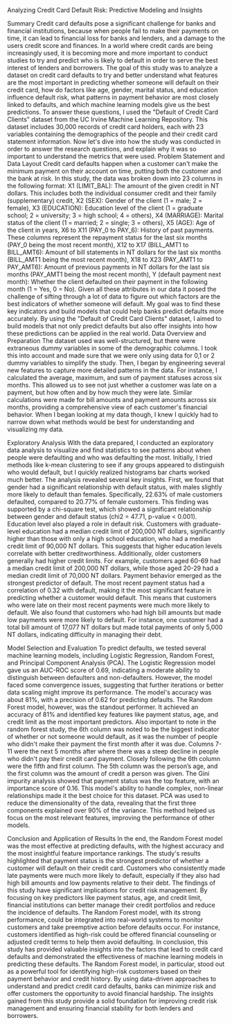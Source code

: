 Analyzing Credit Card Default Risk: Predictive Modeling and Insights

Summary
	Credit card defaults pose a significant challenge for banks and financial institutions, because when people fail to make their payments on time, it can lead to financial loss for banks and lenders, and a damage to the users credit score and finances. In a world where credit cards are being increasingly used, it is becoming more and more important to conduct studies to try and predict who is likely to default in order to serve the best interest of lenders and borrowers. The goal of this study was to analyze a dataset on credit card defaults to try and better understand  what features are the most important in predicting whether someone will default on their credit card, how do factors like age, gender,  marital status, and education influence default risk, what patterns in payment behavior are most closely linked to defaults, and which machine learning models give us the best predictions. To answer these questions, I used the "Default of Credit Card Clients" dataset from the UC Irvine Machine Learning Repository. This dataset includes 30,000 records of credit card holders, each with 23 variables containing the demographics of the people and their credit card statement information. Now let's dive into how the study was conducted in order to answer the research questions, and explain why it was so important to understand the metrics that were used. 
Problem Statement and Data Layout
	Credit card defaults happen when a customer can't make the minimum payment on their account on time, putting both the customer and the bank at risk. In this study, the data was broken down into 23 columns in the following format: X1 (LIMIT_BAL): The amount of the given credit in NT dollars. This includes both the individual consumer credit and their family (supplementary) credit, X2 (SEX): Gender of the client (1 = male; 2 = female), X3 (EDUCATION): Education level of the client (1 = graduate school; 2 = university; 3 = high school; 4 = others), X4 (MARRIAGE): Marital status of the client (1 = married; 2 = single; 3 = others), X5 (AGE): Age of the client in years, X6 to X11 (PAY_0 to PAY_6): History of past payments. These columns represent the repayment status for the last six months (PAY_0 being the most recent month), X12 to X17 (BILL_AMT1 to BILL_AMT6): Amount of bill statements in NT dollars for the last six months (BILL_AMT1 being the most recent month), X18 to X23 (PAY_AMT1 to PAY_AMT6): Amount of previous payments in NT dollars for the last six months (PAY_AMT1 being the most recent month), Y (default payment next month): Whether the client defaulted on their payment in the following month (1 = Yes, 0 = No).
Given all these attributes in our data it posed the challenge of sifting through a lot of data to figure out which factors are the best indicators of whether someone will default. My goal was to find these key indicators and build models that could help banks predict defaults more accurately. By using the "Default of Credit Card Clients" dataset, I aimed to build models that not only predict defaults but also offer insights into how these predictions can be applied in the real world.
Data Overview and Preparation
	The dataset  used was well-structured, but there were extraneous dummy variables in some of the demographic columns. I took this into account and made sure that we were only using data for 0,1 or 2 dummy variables to simplify the study. Then, I began by engineering several new features to capture more detailed patterns in the data. For instance, I calculated the average, maximum, and sum of payment statuses across six months. This allowed us to see not just whether a customer was late on a payment, but how often and by how much they were late. Similar calculations were made for bill amounts and payment amounts across six months, providing a comprehensive view of each customer's financial behavior. When I began looking at my data though, I knew I quickly had to narrow down what methods would be best for understanding and visualizing my data. 

Exploratory Analysis 
	With the data prepared, I conducted an exploratory data analysis to visualize and find statistics to see patterns about when people were defaulting and who was defaulting the most. Initially, I tried methods like k-mean clustering to see if any groups appeared to distinguish who would default, but I quickly realized histograms bar charts worked much better. The analysis revealed several key insights. First, we found that gender had a significant relationship with default status, with males slightly more likely to default than females. Specifically, 22.63% of male customers defaulted, compared to 20.77% of female customers. This finding was supported by a chi-square test, which showed a significant relationship between gender and default status (chi2 = 47.71, p-value < 0.001). Education level also played a role in default risk. Customers with graduate-level education had a median credit limit of 200,000 NT dollars, significantly higher than those with only a high school education, who had a median credit limit of 90,000 NT dollars. This suggests that higher education levels correlate with better creditworthiness. Additionally, older customers generally had higher credit limits. For example, customers aged 60-69 had a median credit limit of 200,000 NT dollars, while those aged 20-29 had a median credit limit of 70,000 NT dollars.
  Payment behavior emerged as the strongest predictor of default. The most recent payment status had a correlation of 0.32 with default, making it the most significant feature in predicting whether a customer would default. This means that customers who were late on their most recent payments were much more likely to default. We also found that customers who had high bill amounts but made low payments were more likely to default. For instance, one customer had a total bill amount of 17,077 NT dollars but made total payments of only 5,000 NT dollars, indicating difficulty in managing their debt. 

Model Selection and Evaluation 
	To predict defaults, we tested several machine learning models, including Logistic Regression, Random Forest, and Principal Component Analysis (PCA). The Logistic Regression model gave us an AUC-ROC score of 0.69, indicating a moderate ability to distinguish between defaulters and non-defaulters. However, the model faced some convergence issues, suggesting that further iterations or better data scaling might improve its performance. The model's accuracy was about 81%, with a precision of 0.62 for predicting defaults. The Random Forest model, however, was the standout performer. It achieved an accuracy of 81% and identified key features like payment status, age, and credit limit as the most important predictors. Also important to note in the random forest study, the 6th column was noted to be the biggest indicator of whether or not someone would default, as it was the number of people who didn't make their payment the first month after it was due. Columns 7-11 were the next 5 months after where there was a steep decline in people who didn't pay their credit card payment.  Closely following the 6th column were the fifth and first column. The 5th column was the person’s age, and the first column was the amount of credit a person was given. The Gini impurity analysis showed that payment status was the top feature, with an importance score of 0.16. This model's ability to handle complex, non-linear relationships made it the best choice for this dataset.
PCA was used to reduce the dimensionality of the data, revealing that the first three components explained over 90% of the variance. This method helped us focus on the most relevant features, improving the performance of other models.

Conclusion and Application of Results
	In the end, the Random Forest model was the most effective at predicting defaults, with the highest accuracy and the most insightful feature importance rankings. The study's results highlighted that payment status is the strongest predictor of whether a customer will default on their credit card. Customers who consistently made late payments were much more likely to default, especially if they also had high bill amounts and low payments relative to their debt.
The findings of this study have significant implications for credit risk management. By focusing on key predictors like payment status, age, and credit limit, financial institutions can better manage their credit portfolios and reduce the incidence of defaults. The Random Forest model, with its strong performance, could be integrated into real-world systems to monitor customers and take preemptive action before defaults occur. For instance, customers identified as high-risk could be offered financial counseling or adjusted credit terms to help them avoid defaulting.
  In conclusion, this study has provided valuable insights into the factors that lead to credit card defaults and demonstrated the effectiveness of machine learning models in predicting these defaults. The Random Forest model, in particular, stood out as a powerful tool for identifying high-risk customers based on their payment behavior and credit history. By using data-driven approaches to understand and predict credit card defaults, banks can minimize risk and offer customers the opportunity to avoid financial hardship. The insights gained from this study provide a solid foundation for improving credit risk management and ensuring financial stability for both lenders and borrowers.


	
